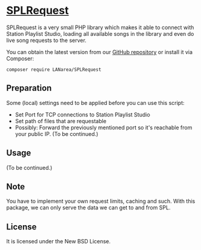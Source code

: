 [SPLRequest](https://github.com/LANarea/SPLRequest)
================================

SPLRequest is a very small PHP library which makes it able to connect
with Station Playlist Studio, loading all available songs in the library
and even do live song requests to the server.
 
You can obtain the latest version from our [GitHub repository](https://github.com/LANarea/SPLRequest)
or install it via Composer:

	composer require LANarea/SPLRequest
	
	
Preparation
-----------
	
Some (local) settings need to be applied before you can use this script:
- Set Port for TCP connections to Station Playlist Studio
- Set path of files that are requestable
- Possibly: Forward the previously mentioned port so it's reachable from your public IP.
(To be continued.)


Usage
-----

(To be continued.)

Note
-----

You have to implement your own request limits, caching and such.
With this package, we can only serve the data we can get to and from SPL.


License
-------
It is licensed under the New BSD License.